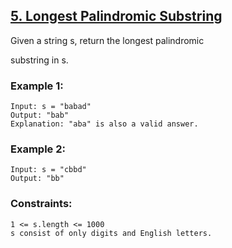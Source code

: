 ## [5. Longest Palindromic Substring](https://leetcode.com/problems/longest-palindromic-substring/?source=submission-noac)

Given a string s, return the longest 
palindromic
 
substring
 in s.

 

### Example 1:
```
Input: s = "babad"
Output: "bab"
Explanation: "aba" is also a valid answer.
```
### Example 2:
```
Input: s = "cbbd"
Output: "bb"
 ```

### Constraints:
```
1 <= s.length <= 1000
s consist of only digits and English letters.
```
